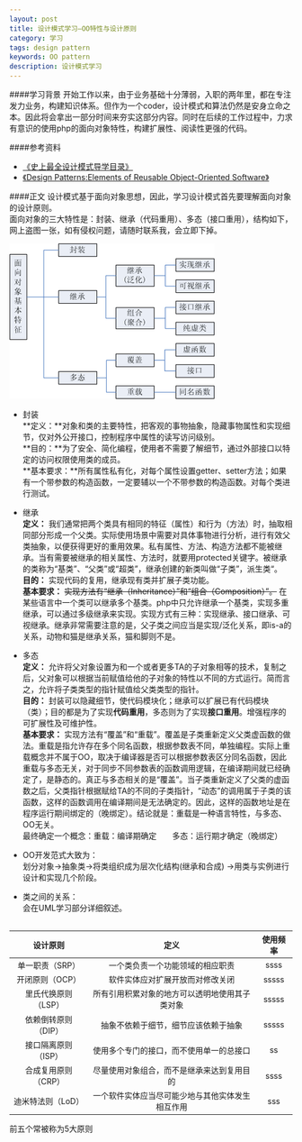 ```yaml
---
layout: post
title: 设计模式学习—OO特性与设计原则
category: 学习
tags: design pattern
keywords: OO pattern
description: 设计模式学习
---
```


####学习背景
开始工作以来，由于业务基础十分薄弱，入职的两年里，都在专注发力业务，构建知识体系。但作为一个coder，设计模式和算法仍然是安身立命之本。因此将会拿出一部分时间来夯实这部分内容。同时在后续的工作过程中，力求有意识的使用php的面向对象特性，构建扩展性、阅读性更强的代码。

####参考资料
- [《史上最全设计模式导学目录》](http://blog.csdn.net/lovelion/article/details/17517213)
- [《Design Patterns:Elements of Reusable Object-Oriented Software》](https://book.douban.com/subject/1052241/)

####正文
设计模式基于面向对象思想，因此，学习设计模式首先要理解面向对象的设计原则。  
面向对象的三大特性是：封装、继承（代码重用）、多态（接口重用），结构如下，网上盗图一张，如有侵权问题，请随时联系我，会立即下掉。

![OO pricinples](/public/img/OOBase.gif)

- 封装  
**定义：**对象和类的主要特性，把客观的事物抽象，隐藏事物属性和实现细节，仅对外公开接口，控制程序中属性的读写访问级别。  
**目的：**为了安全、简化编程，使用者不需要了解细节，通过外部接口以特定的访问权限使用类的成员。  
**基本要求：**所有属性私有化，对每个属性设置getter、setter方法；如果有一个带参数的构造函数，一定要辅以一个不带参数的构造函数。对每个类进行测试。

- 继承  
**定义：** 我们通常把两个类具有相同的特征（属性）和行为（方法）时，抽取相同部分形成一个父类。实际使用场景中需要对具体事物进行分析，进行有效父类抽象，以便获得更好的重用效果。私有属性、方法、构造方法都不能被继承。当有需要被继承的相关属性、方法时，就要用protected关键字。被继承的类称为“基类”、“父类”或“超类”，继承创建的新类叫做“子类”，派生类“。  
**目的：** 实现代码的复用，继承现有类并扩展子类功能。  
**基本要求：** <s>实现方法有“继承（Inheritance）”和“组合（Composition）”。</s> 在某些语言中一个类可以继承多个基类。php中只允许继承一个基类，实现多重继承，可以通过多级继承来实现。实现方式有三种：实现继承、接口继承、可视继承。继承非常需要注意的是，父子类之间应当是实现/泛化关系，即is-a的关系，动物和猫是继承关系，猫和脚则不是。

- 多态  
**定义：** 允许将父对象设置为和一个或者更多TA的子对象相等的技术，复制之后，父对象可以根据当前赋值给他的子对象的特性以不同的方式运行。简而言之，允许将子类类型的指针赋值给父类类型的指针。  
**目的：** 封装可以隐藏细节，使代码模块化；继承可以扩展已有代码模块（类）；目的都是为了实现**代码重用**，多态则为了实现**接口重用**。增强程序的可扩展性及可维护性。  
**基本要求：**  实现方法有“覆盖”和“重载”。覆盖是子类重新定义父类虚函数的做法。重载是指允许存在多个同名函数，根据参数表不同，单独编程。实际上重载概念并不属于OO，取决于编译器是否可以根据参数表区分同名函数，因此重载与多态无关，对于同步不同参数表的函数调用逻辑，在编译期间就已经确定了，是静态的。真正与多态相关的是“覆盖”。当子类重新定义了父类的虚函数之后，父类指针根据赋给TA的不同的子类指针，“动态”的调用属于子类的该函数，这样的函数调用在编译期间是无法确定的。因此，这样的函数地址是在程序运行期间绑定的（晚绑定）。结论就是：重载是一种语言特性，与多态、OO无关。  
最终确定一个概念：重载：编译期确定　　多态：运行期才确定（晚绑定）

- OO开发范式大致为：  
划分对象→抽象类→将类组织成为层次化结构(继承和合成) →用类与实例进行设计和实现几个阶段。 
- 类之间的关系：  
会在UML学习部分详细叙述。
<br/><br/>

| 设计原则 | 定义 | 使用频率 |
| :-------: | :--------: | :-------: |
| 单一职责（SRP）| 一个类负责一个功能领域的相应职责 | ssss  |
| 开闭原则（OCP）| 软件实体应对扩展开放而对修改关闭 | sssss |
| 里氏代换原则（LSP）| 所有引用积累对象的地方可以透明地使用其子类对象 | sssss |
| 依赖倒转原则（DIP）| 抽象不依赖于细节，细节应该依赖于抽象 | sssss |
| 接口隔离原则（ISP）| 使用多个专门的接口，而不使用单一的总接口 | ss |
| 合成复用原则（CRP）| 尽量使用对象组合，而不是继承来达到复用目的|ssss|
| 迪米特法则（LoD）| 一个软件实体应当尽可能少地与其他实体发生相互作用 | sss|

前五个常被称为5大原则
